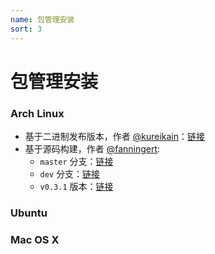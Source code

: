 ```yaml
---
name: 包管理安装
sort: 3
---
```


# 包管理安装

### Arch Linux

- 基于二进制发布版本，作者 [@kureikain](https://github.com/kureikain)：[链接](https://aur.archlinux.org/packages/gogs/)
- 基于源码构建，作者 [@fanningert](https://github.com/fanningert):
	- `master` 分支：[链接](https://aur.archlinux.org/packages/gogs-git/)
	- `dev` 分支：[链接](https://aur.archlinux.org/packages/gogs-git-dev/)
	- `v0.3.1` 版本：[链接](https://aur.archlinux.org/packages/gogs/)

### Ubuntu

### Mac OS X